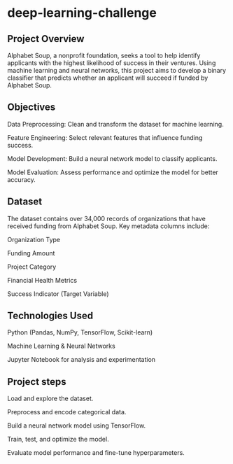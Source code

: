 # deep-learning-challenge
## Project Overview

Alphabet Soup, a nonprofit foundation, seeks a tool to help identify applicants with the highest likelihood of success in their ventures. Using machine learning and neural networks, this project aims to develop a binary classifier that predicts whether an applicant will succeed if funded by Alphabet Soup.

## Objectives

Data Preprocessing: Clean and transform the dataset for machine learning.

Feature Engineering: Select relevant features that influence funding success.

Model Development: Build a neural network model to classify applicants.

Model Evaluation: Assess performance and optimize the model for better accuracy.

## Dataset

The dataset contains over 34,000 records of organizations that have received funding from Alphabet Soup. Key metadata columns include:

Organization Type

Funding Amount

Project Category

Financial Health Metrics

Success Indicator (Target Variable)

## Technologies Used

Python (Pandas, NumPy, TensorFlow, Scikit-learn)

Machine Learning & Neural Networks

Jupyter Notebook for analysis and experimentation

## Project steps

Load and explore the dataset.

Preprocess and encode categorical data.

Build a neural network model using TensorFlow.

Train, test, and optimize the model.

Evaluate model performance and fine-tune hyperparameters.